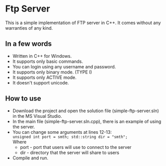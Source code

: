 # Ftp Server
This is a simple implementation of FTP server in C++.
It comes without any warranties of any kind.

## In a few words

* Written in C++ for Windows.
* It supports only basic commands.
* You can login using any username and password.
* It supports only binary mode. (TYPE I)
* It supports only ACTIVE mode.
* It doesn't support unicode.

## How to use

* Download the project and open the solution file (simple-ftp-server.sln) in the MS Visual Studio.
* In the main file (simple-ftp-server.sln.cpp), there is an example of using the server.
* You can change some arguments at lines 12-13:\
  ```unsigned int port = smth; std::string dir = "smth";```\
  Where
  	* port - port that users will use to connect to the server
  	* dir - directory that the server will share to users
* Compile and run.

